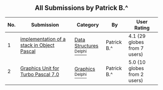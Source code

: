 ﻿<div align="center">

## All Submissions by Patrick B\.^

</div>

No.  | Submission | Category | By   | User Rating
---- | ---------- | -------- | ---- | -----------
1 | [implementation of a stack in Object Pascal<br />](https://github.com/Planet-Source-Code/patrick-b-implementation-of-a-stack-in-object-pascal__7-652) | [Data Structures<br /><sup>Delphi</sup>](../ByCategory/data-structures__7-33.md) | Patrick B\.^ | 4.1 (29 globes from 7 users)
2 | [Graphics Unit for Turbo Pascal 7\.0<br />](https://github.com/Planet-Source-Code/patrick-b-graphics-unit-for-turbo-pascal-7-0__7-344) | [Graphics<br /><sup>Delphi</sup>](../ByCategory/graphics__7-43.md) | Patrick B\.^ | 5.0 (10 globes from 2 users)
